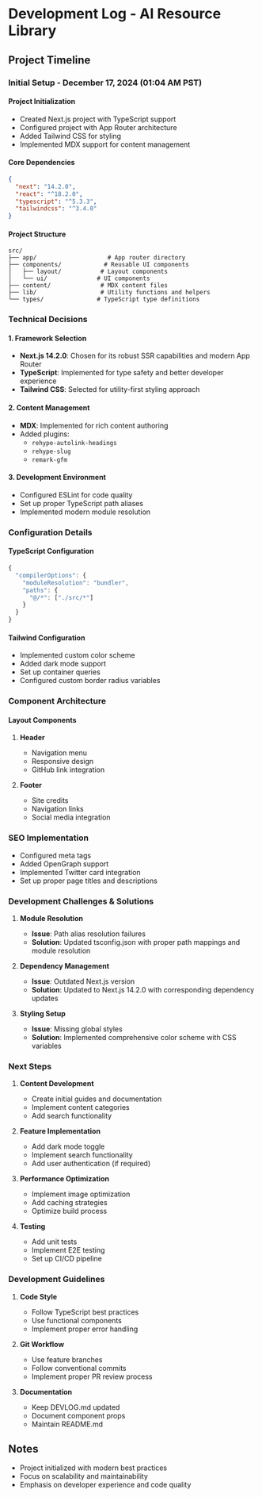 # Development Log - AI Resource Library

## Project Timeline

### Initial Setup - December 17, 2024 (01:04 AM PST)

#### Project Initialization
- Created Next.js project with TypeScript support
- Configured project with App Router architecture
- Added Tailwind CSS for styling
- Implemented MDX support for content management

#### Core Dependencies
```json
{
  "next": "14.2.0",
  "react": "^18.2.0",
  "typescript": "^5.3.3",
  "tailwindcss": "^3.4.0"
}
```

#### Project Structure
```
src/
├── app/                    # App router directory
├── components/            # Reusable UI components
│   ├── layout/           # Layout components
│   └── ui/              # UI components
├── content/              # MDX content files
├── lib/                  # Utility functions and helpers
└── types/               # TypeScript type definitions
```

### Technical Decisions

#### 1. Framework Selection
- **Next.js 14.2.0**: Chosen for its robust SSR capabilities and modern App Router
- **TypeScript**: Implemented for type safety and better developer experience
- **Tailwind CSS**: Selected for utility-first styling approach

#### 2. Content Management
- **MDX**: Implemented for rich content authoring
- Added plugins:
  - `rehype-autolink-headings`
  - `rehype-slug`
  - `remark-gfm`

#### 3. Development Environment
- Configured ESLint for code quality
- Set up proper TypeScript path aliases
- Implemented modern module resolution

### Configuration Details

#### TypeScript Configuration
```typescript
{
  "compilerOptions": {
    "moduleResolution": "bundler",
    "paths": {
      "@/*": ["./src/*"]
    }
  }
}
```

#### Tailwind Configuration
- Implemented custom color scheme
- Added dark mode support
- Set up container queries
- Configured custom border radius variables

### Component Architecture

#### Layout Components
1. **Header**
   - Navigation menu
   - Responsive design
   - GitHub link integration

2. **Footer**
   - Site credits
   - Navigation links
   - Social media integration

### SEO Implementation
- Configured meta tags
- Added OpenGraph support
- Implemented Twitter card integration
- Set up proper page titles and descriptions

### Development Challenges & Solutions

1. **Module Resolution**
   - **Issue**: Path alias resolution failures
   - **Solution**: Updated tsconfig.json with proper path mappings and module resolution

2. **Dependency Management**
   - **Issue**: Outdated Next.js version
   - **Solution**: Updated to Next.js 14.2.0 with corresponding dependency updates

3. **Styling Setup**
   - **Issue**: Missing global styles
   - **Solution**: Implemented comprehensive color scheme with CSS variables

### Next Steps

1. **Content Development**
   - Create initial guides and documentation
   - Implement content categories
   - Add search functionality

2. **Feature Implementation**
   - Add dark mode toggle
   - Implement search functionality
   - Add user authentication (if required)

3. **Performance Optimization**
   - Implement image optimization
   - Add caching strategies
   - Optimize build process

4. **Testing**
   - Add unit tests
   - Implement E2E testing
   - Set up CI/CD pipeline

### Development Guidelines

1. **Code Style**
   - Follow TypeScript best practices
   - Use functional components
   - Implement proper error handling

2. **Git Workflow**
   - Use feature branches
   - Follow conventional commits
   - Implement proper PR review process

3. **Documentation**
   - Keep DEVLOG.md updated
   - Document component props
   - Maintain README.md

## Notes
- Project initialized with modern best practices
- Focus on scalability and maintainability
- Emphasis on developer experience and code quality
